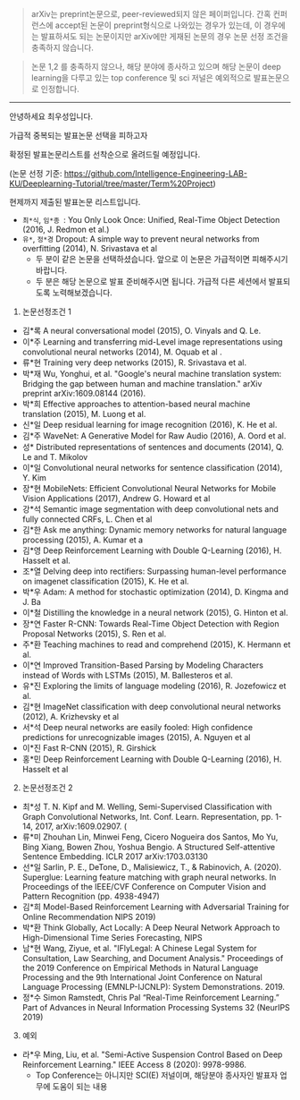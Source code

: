 > arXiv는 preprint논문으로, peer-reviewed되지 않은 페이퍼입니다. 간혹 컨퍼런스에 accept된 논문이 preprint형식으로 나와있는 경우가 있는데, 이 경우에는 발표하셔도 되는 논문이지만 arXiv에만 게재된 논문의 경우 논문 선정 조건을 충족하지 않습니다. 

> 논문 1,2 를 충족하지 않으나, 해당 분야에 종사하고 있으며 해당 논문이 deep learning을 다루고 있는 top conference 및 sci 저널은 예외적으로 발표논문으로 인정합니다. 

---


안녕하세요 최우성입니다. 

가급적 중복되는 발표논문 선택을 피하고자
 
확정된 발표논문리스트를 선착순으로 올려드릴 예정입니다.
 
(논문 선정 기준: https://github.com/Intelligence-Engineering-LAB-KU/Deeplearning-Tutorial/tree/master/Term%20Project)  
 
현제까지 제출된 발표논문 리스트입니다. 

 
- ```최*식```, ```임*종 ```: You Only Look Once: Unified, Real-Time Object Detection (2016, J. Redmon et al.)  
- ```유*```, ```정*경``` Dropout: A simple way to prevent neural networks from overfitting (2014), N. Srivastava et al
  - 두 분이 같은 논문을 선택하셨습니다. 앞으로 이 논문은 가급적이면 피해주시기 바랍니다.
  - 두 분은 해당 논문으로 발표 준비해주시면 됩니다. 가급적 다른 세션에서 발표되도록 노력해보겠습니다. 
  
1. 논문선정조건 1
 
- 김*록 A neural conversational model (2015), O. Vinyals and Q. Le. 
- 이*주 Learning and transferring mid-Level image representations using convolutional neural networks (2014), M. Oquab et al .
- 류*현 Training very deep networks (2015), R. Srivastava et al. 
- 박*재 Wu, Yonghui, et al. "Google's neural machine translation system: Bridging the gap between human and machine translation." arXiv preprint arXiv:1609.08144 (2016).
- 박*희 Effective approaches to attention-based neural machine translation (2015), M. Luong et al.
- 신*일 Deep residual learning for image recognition (2016), K. He et al. 
- 김*주 WaveNet: A Generative Model for Raw Audio (2016), A. Oord et al.
- 성* Distributed representations of sentences and documents (2014), Q. Le and T. Mikolov 
- 이*일 Convolutional neural networks for sentence classification (2014), Y. Kim 
- 장*현 MobileNets: Efficient Convolutional Neural Networks for Mobile Vision Applications (2017), Andrew G. Howard et al
- 강*석 Semantic image segmentation with deep convolutional nets and fully connected CRFs, L. Chen et al
- 김*한 Ask me anything: Dynamic memory networks for natural language processing (2015), A. Kumar et a
- 김*영 Deep Reinforcement Learning with Double Q-Learning (2016), H. Hasselt et al.
- 조*열 Delving deep into rectifiers: Surpassing human-level performance on imagenet classification (2015), K. He et al.
- 박*우 Adam: A method for stochastic optimization (2014), D. Kingma and J. Ba 
- 이*철 Distilling the knowledge in a neural network (2015), G. Hinton et al.
- 장*연 Faster R-CNN: Towards Real-Time Object Detection with Region Proposal Networks (2015), S. Ren et al.
- 주*환 Teaching machines to read and comprehend (2015), K. Hermann et al.
- 이*연 Improved Transition-Based Parsing by Modeling Characters instead of Words with LSTMs (2015), M. Ballesteros et al. 
- 유*진 Exploring the limits of language modeling (2016), R. Jozefowicz et al.
- 김*현 ImageNet classification with deep convolutional neural networks (2012), A. Krizhevsky et al
- 서*석 Deep neural networks are easily fooled: High confidence predictions for unrecognizable images (2015), A. Nguyen et al
- 이*진 Fast R-CNN (2015), R. Girshick
- 홍*민 Deep Reinforcement Learning with Double Q-Learning (2016), H. Hasselt et al


2. 논문선정조건 2
 
- 최*성 T. N. Kipf and M. Welling, Semi-Supervised Classification with Graph Convolutional Networks, Int. Conf. Learn. Representation, pp. 1-14, 2017, arXiv:1609.02907. ( 
- 류*미 Zhouhan Lin, Minwei Feng, Cicero Nogueira dos Santos, Mo Yu, Bing Xiang, Bowen Zhou, Yoshua Bengio. A Structured Self-attentive Sentence Embedding. ICLR 2017 arXiv:1703.03130
- 선*일 Sarlin, P. E., DeTone, D., Malisiewicz, T., & Rabinovich, A. (2020). Superglue: Learning feature matching with graph neural networks. In Proceedings of the IEEE/CVF Conference on Computer Vision and Pattern Recognition (pp. 4938-4947)
- 김*희 Model-Based Reinforcement Learning with Adversarial Training for Online Recommendation NIPS 2019)
- 박*환 Think Globally, Act Locally: A Deep Neural Network Approach to High-Dimensional Time Series Forecasting, NIPS
- 남*현 Wang, Ziyue, et al. "IFlyLegal: A Chinese Legal System for Consultation, Law Searching, and Document Analysis." Proceedings of the 2019 Conference on Empirical Methods in Natural Language Processing and the 9th International Joint Conference on Natural Language Processing (EMNLP-IJCNLP): System Demonstrations. 2019.
- 정*수 Simon Ramstedt, Chris Pal “Real-Time Reinforcement Learning.” Part of Advances in Neural Information Processing Systems 32 (NeurIPS 2019)

3. 예외

- 라*우 Ming, Liu, et al. "Semi-Active Suspension Control Based on Deep Reinforcement Learning." IEEE Access 8 (2020): 9978-9986.
  - Top Conference는 아니지만 SCI(E) 저널이며, 해당분야 종사자인 발표자 업무에 도움이 되는 내용

